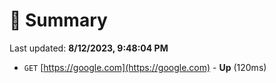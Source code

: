 # 📖 Summary
Last updated: **8/12/2023, 9:48:04 PM**

- `GET` [https://google.com](https://google.com) - **Up** (120ms)
